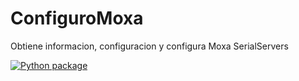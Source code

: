 # ConfiguroMoxa
Obtiene informacion, configuracion y configura Moxa SerialServers

[![Python package](https://github.com/braian87b/ConfiguroMoxa/actions/workflows/ci.yml/badge.svg)](https://github.com/braian87b/ConfiguroMoxa/actions/workflows/ci.yml)
